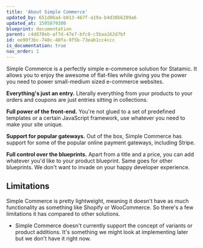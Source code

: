```yaml
---
title: 'About Simple Commerce'
updated_by: 651d06a4-b013-467f-a19a-b4d38b6209a6
updated_at: 1595079300
blueprint: documentation
parent: c4d878eb-af7d-47e7-bfc8-c5baa162d7bf
id: ee90f3bc-748c-48fa-9f5b-73eab1cc4ccc
is_documentation: true
nav_order: 1
---
```

Simple Commerce is a perfectly simple e-commerce solution for Statamic. It allows you to enjoy the awesome of flat-files while giving you the power you need to power small-medium sized e-commerce websites.

**Everything's just an entry.** Literally everything from your products to your orders and coupons are just entries sitting in collections.

**Full power of the front-end.** You're not glued to a set of predefined templates or a certain JavaScript framework, use whatever you need to make your site unique. 

**Support for popular gateways.** Out of the box, Simple Commerce has support for some of the popular online payment gateways, including Stripe.

**Full control over the blueprints.** Apart from a title and a price, you can add whatever you'd like to your product blueprint. Same goes for other blueprints. We don't want to invade on your happy developer experience.

## Limitations
Simple Commerce is pretty lightweight, meaning it doesn't have as much functionality as something like Shopify or WooCommerce. So there's a few limitations it has compared to other solutions.

* Simple Commerce doesn't currently support the concept of variants or product additions. It's something we might look at implementing later but we don't have it right now.
